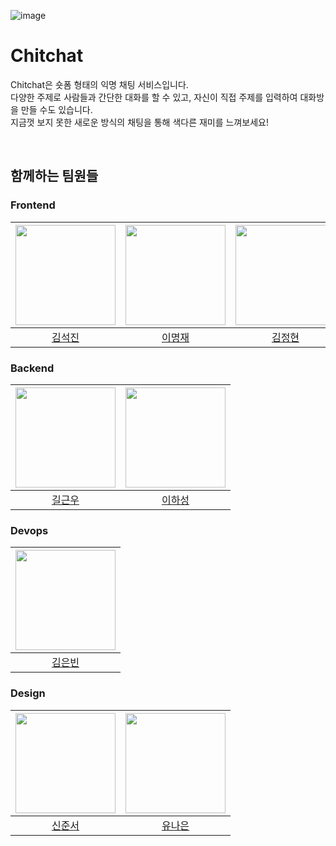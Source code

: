 ![image](https://github.com/letsgochitchat/.github/assets/102123549/878d5132-14db-44a8-b13d-2a51de41adb0)

# Chitchat
Chitchat은 숏폼 형태의 익명 채팅 서비스입니다.<br>
다양한 주제로 사람들과 간단한 대화를 할 수 있고, 자신이 직접 주제를 입력하여 대화방을 만들 수도 있습니다.<br>
지금껏 보지 못한 새로운 방식의 채팅을 통해 색다른 재미를 느껴보세요!

<br>

## 함께하는 팀원들
### Frontend
|<img src="https://avatars.githubusercontent.com/u/102217654?v=4" width="160">|<img src="https://avatars.githubusercontent.com/u/102217839?v=4" width="160">|<img src="https://avatars.githubusercontent.com/u/103630744?v=4" width="160">|
|:-:|:-:|:-:|
|[김석진](https://github.com/SEOKKAMONI)|[이명재](https://github.com/arkk200)|[김정현](https://github.com/kimjh11130)|

### Backend
|<img src="https://avatars.githubusercontent.com/u/103028187?v=4" width="160">|<img src="https://avatars.githubusercontent.com/u/52336493?v=4" width="160">|
|:-:|:-:|
|[길근우](https://github.com/gilgeunwoo)|[이하성](https://github.com/tedsoftj1123)|

### Devops
|<img src="https://avatars.githubusercontent.com/u/81006587?v=4" width="160">|
|:-:|
|[김은빈](https://github.com/rlaisqls)|

### Design
|<img src="https://avatars.githubusercontent.com/u/102123549?v=4" width="160">|<img src="https://avatars.githubusercontent.com/u/80014442?v=4" width="160">|
|:-:|:-:|
|[신준서](https://github.com/qodldks)|[유나은](https://github.com/yunaeun)|
